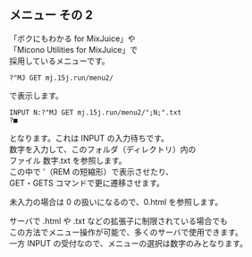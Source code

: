 ## メニュー その 2

「ボクにもわかる for MixJuice」や\
「Micono Utilities for MixJuice」で\
採用しているメニューです。

```
?"MJ GET mj.15j.run/menu2/
```

で表示します。

```
INPUT N:?"MJ GET mj.15j.run/menu2/";N;".txt
?■
```

となります。これは INPUT の入力待ちです。\
数字を入力して、このフォルダ（ディレクトリ）内の\
ファイル 数字.txt を参照します。\
この中で '（REM の短縮形）で表示させたり、\
GET・GETS コマンドで更に遷移させます。

未入力の場合は 0 の扱いになるので、0.html を参照します。

サーバで .html や .txt などの拡張子に制限されている場合でも\
この方法でメニュー操作が可能で、多くのサーバで使用できます。\
一方 INPUT の受付なので、メニューの選択は数字のみとなります。
